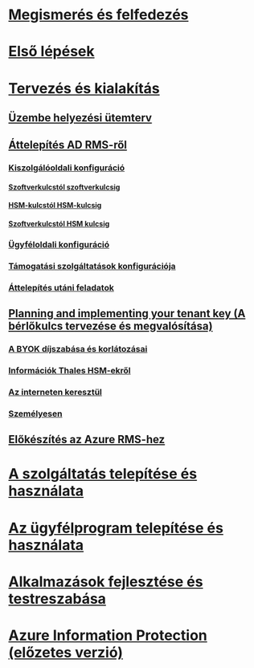 # [Megismerés és felfedezés](/rights-management/understand-explore/azure-rights-management)
# [Első lépések](/rights-management/get-started/requirements-azure-rms)
# [Tervezés és kialakítás](deployment-roadmap.md)
## [Üzembe helyezési ütemterv](deployment-roadmap.md)
## [Áttelepítés AD RMS-ről](migrate-from-ad-rms-to-azure-rms.md)
### [Kiszolgálóoldali konfiguráció](migrate-from-ad-rms-phase1.md)
#### [Szoftverkulcstól szoftverkulcsig](migrate-softwarekey-to-softwarekey.md)
#### [HSM-kulcstól HSM-kulcsig](migrate-hsmkey-to-hsmkey.md)
#### [Szoftverkulcstól HSM kulcsig](migrate-softwarekey-to-hsmkey.md)
### [Ügyféloldali konfiguráció](migrate-from-ad-rms-phase2.md)
### [Támogatási szolgáltatások konfigurációja](migrate-from-ad-rms-phase3.md)
### [Áttelepítés utáni feladatok](migrate-from-ad-rms-phase4.md)
## [Planning and implementing your tenant key (A bérlőkulcs tervezése és megvalósítása)](plan-implement-tenant-key.md)
### [A BYOK díjszabása és korlátozásai](byok-price-restrictions.md)
### [Információk Thales HSM-ekről](thales-hsm.md)
### [Az interneten keresztül](generate-tenant-key-internet.md)
### [Személyesen](generate-tenant-key-in-person.md)
## [Előkészítés az Azure RMS-hez](prepare.md)
# [A szolgáltatás telepítése és használata](/rights-management/deploy-use/activate-service)
# [Az ügyfélprogram telepítése és használata](/rights-management/rms-client/use-client)
# [Alkalmazások fejlesztése és testreszabása](/rights-management/develop/developers-guide)
# [Azure Information Protection (előzetes verzió)](/rights-management/information-protection/what-is-information-protection)


<!--HONumber=Jul16_HO3-->


